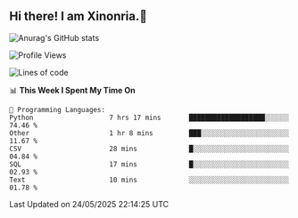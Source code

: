 ## Hi there! I am Xinonria.👋

![Anurag's GitHub stats](https://status-git-main-xinonrias-projects-f26540e3.vercel.app/api?username=xinonria&hide=stars,issues)

<!--START_SECTION:waka-->
![Profile Views](http://img.shields.io/badge/Profile%20Views-0-blue)

![Lines of code](https://img.shields.io/badge/From%20Hello%20World%20I%27ve%20Written-3.2%20million%20lines%20of%20code-blue)

📊 **This Week I Spent My Time On** 

```text
💬 Programming Languages: 
Python                   7 hrs 17 mins       ███████████████████░░░░░░   74.46 % 
Other                    1 hr 8 mins         ███░░░░░░░░░░░░░░░░░░░░░░   11.67 % 
CSV                      28 mins             █░░░░░░░░░░░░░░░░░░░░░░░░   04.84 % 
SQL                      17 mins             █░░░░░░░░░░░░░░░░░░░░░░░░   02.93 % 
Text                     10 mins             ░░░░░░░░░░░░░░░░░░░░░░░░░   01.78 % 
```


 Last Updated on 24/05/2025 22:14:25 UTC
<!--END_SECTION:waka-->

<!--
**xinonria/xinonria** is a ✨ _special_ ✨ repository because its `README.md` (this file) appears on your GitHub profile.

Here are some ideas to get you started:

- 🔭 I’m currently working on ...
- 🌱 I’m currently learning ...
- 👯 I’m looking to collaborate on ...
- 🤔 I’m looking for help with ...
- 💬 Ask me about ...
- 📫 How to reach me: ...
- 😄 Pronouns: ...
- ⚡ Fun fact: ...
-->
